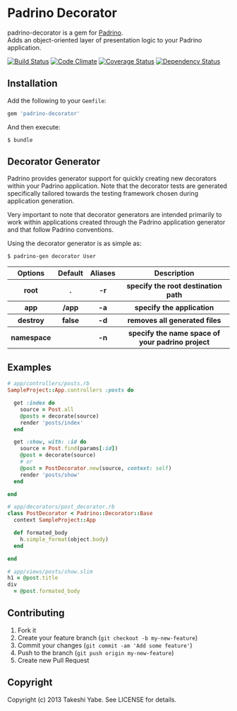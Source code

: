 # Padrino Decorator

padrino-decorator is a gem for [Padrino](http://www.padrinorb.com/).  
Adds an object-oriented layer of presentation logic to your Padrino application.

[![Build Status](https://travis-ci.org/tyabe/padrino-decorator.png?branch=master)](https://travis-ci.org/tyabe/padrino-decorator)
[![Code Climate](https://codeclimate.com/github/tyabe/padrino-decorator.png)](https://codeclimate.com/github/tyabe/padrino-decorator)
[![Coverage Status](https://coveralls.io/repos/tyabe/padrino-decorator/badge.png)](https://coveralls.io/r/tyabe/padrino-decorator)
[![Dependency Status](https://gemnasium.com/tyabe/padrino-decorator.png)](https://gemnasium.com/tyabe/padrino-decorator)

## Installation

Add the following to your `Gemfile`:

```ruby
gem 'padrino-decorator'
```

And then execute:

```plain
$ bundle
```

## Decorator Generator

Padrino provides generator support for quickly creating new decorators within your Padrino application.
Note that the decorator tests are generated specifically tailored towards the testing framework chosen during application generation.

Very important to note that decorator generators are intended primarily to work within applications
created through the Padrino application generator and that follow Padrino conventions.

Using the decorator generator is as simple as:

```plain
$ padrino-gen decorator User
```

<table>
  <thead>
    <tr>
      <th>Options</th>
      <th>Default</th>
      <th>Aliases</th>
      <th>Description</th>
    </tr>
  </thead>
  <tbody>
    <tr>
      <th>root</th>
      <th>.</th>
      <th>-r</th>
      <th>specify the root destination path</th>
    </tr>
    <tr>
      <th>app</th>
      <th>/app</th>
      <th>-a</th>
      <th>specify the application</th>
    </tr>
    <tr>
      <th>destroy</th>
      <th>false</th>
      <th>-d</th>
      <th>removes all generated files</th>
    </tr>
    <tr>
      <th>namespace</th>
      <th></th>
      <th>-n</th>
      <th>specify the name space of your padrino project</th>
    </tr>
  </tbody>
</table>

## Examples

```ruby
# app/controllers/posts.rb
SampleProject::App.controllers :posts do

  get :index do
    source = Post.all
    @posts = decorate(source)
    render 'posts/index'
  end

  get :show, with: :id do
    source = Post.find(params[:id])
    @post = decorate(source)
    # or
    @post = PostDecorator.new(source, context: self)
    render 'posts/show'
  end

end

# app/decorators/post_decorator.rb
class PostDecorator < Padrino::Decorator::Base
  context SampleProject::App

  def formated_body
    h.simple_format(object.body)
  end

end

# app/views/posts/show.slim
h1 = @post.title
div
  = @post.formated_body
```

## Contributing

1. Fork it
2. Create your feature branch (`git checkout -b my-new-feature`)
3. Commit your changes (`git commit -am 'Add some feature'`)
4. Push to the branch (`git push origin my-new-feature`)
5. Create new Pull Request

## Copyright

Copyright (c) 2013 Takeshi Yabe. See LICENSE for details.
